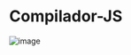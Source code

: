 # Compilador-JS

![image](https://user-images.githubusercontent.com/59073055/221558123-aa075691-5e92-4786-8780-2ad917488316.png)

